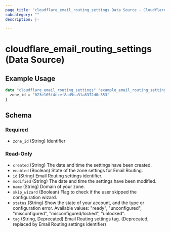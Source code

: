 ```yaml
---
page_title: "cloudflare_email_routing_settings Data Source - Cloudflare"
subcategory: ""
description: |-
  
---
```


# cloudflare_email_routing_settings (Data Source)



## Example Usage

```terraform
data "cloudflare_email_routing_settings" "example_email_routing_settings" {
  zone_id = "023e105f4ecef8ad9ca31a8372d0c353"
}
```

<!-- schema generated by tfplugindocs -->
## Schema

### Required

- `zone_id` (String) Identifier

### Read-Only

- `created` (String) The date and time the settings have been created.
- `enabled` (Boolean) State of the zone settings for Email Routing.
- `id` (String) Email Routing settings identifier.
- `modified` (String) The date and time the settings have been modified.
- `name` (String) Domain of your zone.
- `skip_wizard` (Boolean) Flag to check if the user skipped the configuration wizard.
- `status` (String) Show the state of your account, and the type or configuration error.
Available values: "ready", "unconfigured", "misconfigured", "misconfigured/locked", "unlocked".
- `tag` (String, Deprecated) Email Routing settings tag. (Deprecated, replaced by Email Routing settings identifier)


